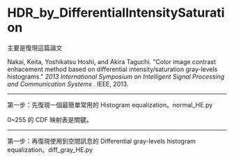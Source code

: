 # **HDR_by_DifferentialIntensitySaturation**

主要是復現這篇論文

Nakai, Keita, Yoshikatsu Hoshi, and Akira Taguchi. "Color image contrast enhacement method based on differential intensity/saturation gray-levels histograms."  *2013 International Symposium on Intelligent Signal Processing and Communication Systems* . IEEE, 2013.

---

第一步：先復現一個最簡單常用的 Histogram equalization。normal_HE.py

0~255 的 CDF 映射表是關鍵。

---

第一步：再復現使用到空間訊息的 Differential gray-levels histogram equalization。diff_gray_HE.py
